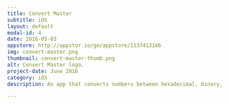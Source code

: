 ```yaml
---
title: Convert Master
subtitle: iOS
layout: default
modal-id: 4
date: 2016-05-03
appstore: http://appstor.io/go/appstore/1137413166
img: convert-master.png
thumbnail: convert-master-thumb.png
alt: Convert Master logo.
project-date: June 2016
category: iOS
description: An app that converts numbers between hexadecimal, binary, octal, and decimal.

---
```

